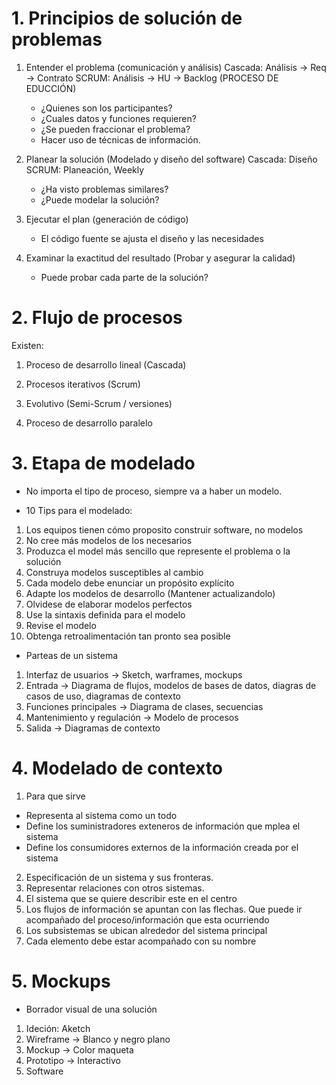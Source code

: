 # 1. Principios de solución de problemas

1. Entender el problema (comunicación y análisis) Cascada: Análisis -> Req -> Contrato SCRUM: Análisis -> HU -> Backlog (PROCESO DE EDUCCIÓN)
    * ¿Quienes son los participantes?
    * ¿Cuales datos y funciones requieren?
    * ¿Se pueden fraccionar el problema?
    * Hacer uso de técnicas de información.

2. Planear la solución (Modelado y diseño del software) Cascada: Diseño SCRUM: Planeación, Weekly
    * ¿Ha visto problemas similares?
    * ¿Puede modelar la solución?

3. Ejecutar el plan (generación de código)
    * El código fuente se ajusta el diseño y las necesidades

4. Examinar la exactitud del resultado (Probar y asegurar la calidad)
    * Puede probar cada parte de la solución?

# 2. Flujo de procesos

Existen:
1. Proceso de desarrollo lineal (Cascada)

2. Procesos iterativos (Scrum)

3. Evolutivo (Semi-Scrum / versiones)

4. Proceso de desarrollo paralelo

# 3. Etapa de modelado

- No importa el tipo de proceso, siempre va a haber un modelo.


* 10 Tips para el modelado:
1. Los equipos tienen cómo proposito construir software, no modelos
2. No cree más modelos de los necesarios
3. Produzca el model más sencillo que represente el problema o la solución
4. Construya modelos susceptibles al cambio
5. Cada modelo debe enunciar un propósito explícito
6. Adapte los modelos de desarrollo (Mantener actualizandolo)
7. Olvidese de elaborar modelos perfectos
8. Use la sintaxis definida para el modelo
9. Revise el modelo
10. Obtenga retroalimentación tan pronto sea posible


* Parteas de un sistema
1. Interfaz de usuarios -> Sketch, warframes, mockups
2. Entrada -> Diagrama de flujos, modelos de bases de datos, diagras de casos de uso, diagramas de contexto
3. Funciones principales -> Diagrama de clases, secuencias
5. Mantenimiento y regulación -> Modelo de procesos
6. Salida -> Diagramas de contexto

# 4. Modelado de contexto

1. Para que sirve
- Representa al sistema como un todo
- Define los suministradores exteneros de información que mplea el sistema
- Define los consumidores externos de la información creada por el sistema

2. Especificación de un sistema y sus fronteras.
3. Representar relaciones con otros sistemas.
4. El sistema que se quiere describir este en el centro
5. Los flujos de información se apuntan con las flechas. Que puede ir acompañado del proceso/información que esta ocurriendo
6. Los subsistemas se ubican alrededor del sistema principal
7. Cada elemento debe estar acompañado con su nombre

# 5. Mockups

* Borrador visual de una solución
1. Ideción: Aketch
2. Wireframe -> Blanco y negro plano
3. Mockup -> Color maqueta
4. Prototipo -> Interactivo
5. Software